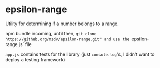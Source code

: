 epsilon-range
=============
Utility for determining if a number belongs to a range.

npm bundle incoming, until then, `git clone https://github.org/mzdv/epsilon-range.git" and use the `epsilon-range.js` file

`app.js` contains tests for the library (just `console.log`'s, I didn't want to deploy a testing framework)